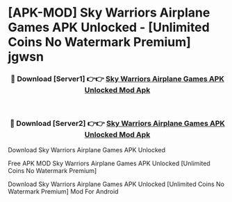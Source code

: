 # [APK-MOD] Sky Warriors  Airplane Games APK Unlocked - [Unlimited Coins No Watermark Premium] jgwsn



<div align="center">
<h3>🔴 Download [Server1] 👉👉 <a href="https://momento.my/?title=Sky_Warriors__Airplane_Games_APK_Unlocked">Sky Warriors  Airplane Games APK Unlocked Mod Apk</a></h3><br>

<h3>🔴 Download [Server2] 👉👉 <a href="https://momento.my/?title=Sky_Warriors__Airplane_Games_APK_Unlocked">Sky Warriors  Airplane Games APK Unlocked Mod Apk</a></h3>
</div>



Download Sky Warriors  Airplane Games APK Unlocked 

Free APK MOD Sky Warriors  Airplane Games APK Unlocked [Unlimited Coins No Watermark Premium]

Download Sky Warriors  Airplane Games APK Unlocked [Unlimited Coins No Watermark Premium] Mod For Android
